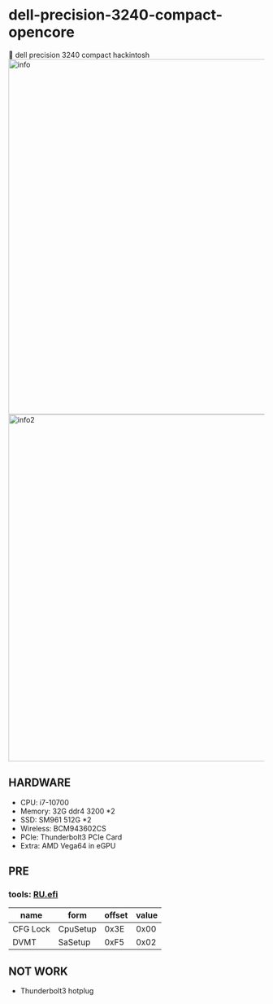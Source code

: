 # dell-precision-3240-compact-opencore
🍎 dell precision 3240 compact hackintosh
<img width="698" alt="info" src="https://user-images.githubusercontent.com/18390793/147808733-59593f94-c503-49db-9086-2f232ff82d5f.png">
<img width="682" alt="info2" src="https://user-images.githubusercontent.com/18390793/147809226-1a0d20d7-0138-456e-85d6-b5c891929e7b.png">

## HARDWARE
* CPU: i7-10700
* Memory: 32G ddr4 3200 *2
* SSD: SM961 512G *2
* Wireless: BCM943602CS
* PCIe: Thunderbolt3 PCIe Card
* Extra: AMD Vega64 in eGPU

## PRE 
### tools: <a href="http://ruexe.blogspot.com/">RU.efi</a> 
| name     | form     | offset| value|
| -------- | -------- | ----- | ---- |
| CFG Lock | CpuSetup | 0x3E  | 0x00 |
| DVMT     | SaSetup  | 0xF5  | 0x02 | 

## NOT WORK
* Thunderbolt3 hotplug
